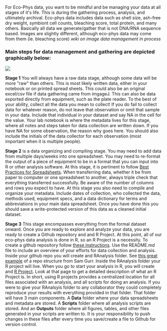 For Eco-Phys data, you want to be mindful and be managing your data at all stages of it's life. This is during the gathering process, analysis, and ultimately archival. Eco-phys data includes data such as shell size, ash-free dry weight, symbiont cell counts, bleaching score, total protein, and many others. Basically all data we generate/gather that is not DNA/RNA sequence based. Images are slightly different, although eco-phys data may come from them (ie. bleaching score) _wiki on image data management in process_
### Main steps for data management and gathering are depicted graphically below:
![](https://raw.githubusercontent.com/Putnam-Lab/Bioinformatic_and_Data_Resources/master/images/ecophys-data-preprocess-5.jpg)

**Stage 1** You will always have a raw data stage, although some data will be more "raw" than others. This is most likely written data, either in your notebook or on printed spread sheets. This could also be an original excel/csv file if data gathering came from imgageJ. This can also be data exported directly from equipment, such as the plate reader.
To the best of your ability, collect all the data you mean to collect! If you do fail to collect data for whatever reason, do not leave that observation or omit that sample in your data. Include that individual in your dataset and say NA in the cell for the value.
Your lab notebook is where the metadata lives for this stage, where all notes and steps taken for data collection are written down. If you have NA for some observation, the reason why goes here. You should also include the initials of the data collector for each observation (most important when it is multiple people).

**Stage 2** is a data organizing and compiling stage. You may need to add data from multiple days/weeks into one spreadsheet. You may need to re-format the output of a piece of equipment to be in a format that you can input into R or other analysis software.
At this stage, it is pertinent to follow [Best Practices for Spreadsheets](https://github.com/Putnam-Lab/Lab_Management/blob/master/Bioinformatics_%26_Coding/Data_Mangament/spreadsheet_best_practices.md). When transferring data, whether it be from paper to computer or one spreadsheet to another, always triple check that everything transferred successfully. Be aware of the number of columns and rows you expect to have.
At this stage you also need to compile and organize your metadata. Include dates of collection, who collected the data, methods used, equipment specs, and a data dictionary for terms and abbreviations in your main data spreadsheet. Once you have done this you should save a write-protected version of this data as a cleaned initial dataset.

**Stage 3** This stage encompasses everything from the formal dataset onward. Once you are ready to explore and analyze your data, you are ready to create a Github repository and and R Project. At this point, all of our eco-phys data analysis is done in R, so an R Project is a necessity.
To create a github repository follow [these instructions](https://help.github.com/en/github/getting-started-with-github/create-a-repo). Use the README.md file to include an overview of your efforts for data collection and analysis. Inside your github repo you will create and RAnalysis folder. See [this great example](https://github.com/SamGurr/Juvenile_geoduck_OA) of a repo structure from Sam Gurr. Inside the RAnalysis folder your R project will live. When you go to start your analysis in R, you will create and [R Project](https://support.rstudio.com/hc/en-us/articles/200526207-Using-Projects). Look at that page to get a detailed description of what an R Project is. In short, using R projects provides a centralized location for all files associated with an analysis, and all scripts for doing an analysis.
If you were to give your RAnalsyis folder to any collaborator they could completely reproduce your results with everything provided in that folder. That folder will have 3 main components. A **Data** folder where your data spreadsheets and metadata are stored. A **Scripts** folder where all analysis scripts are stored. And an **Outputs** folder where all figures, tables, and other files generated in your scripts are written to.
It is your responsibility to push changes in these files after every time you save/create a file to Github for version control. 
